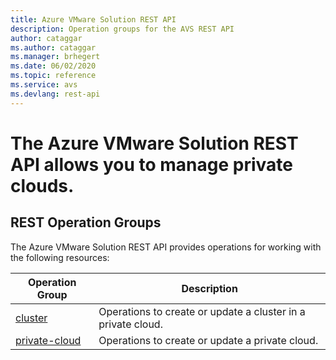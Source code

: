 ```yaml
---
title: Azure VMware Solution REST API
description: Operation groups for the AVS REST API
author: cataggar
ms.author: cataggar
ms.manager: brhegert
ms.date: 06/02/2020
ms.topic: reference
ms.service: avs
ms.devlang: rest-api
---
```


# The Azure VMware Solution REST API allows you to manage private clouds.

## REST Operation Groups

The Azure VMware Solution REST API provides operations for working with the following resources:

| Operation Group | Description |
| --- | --- |
| [cluster](xref:management.azure.com.avs.clusters) | Operations to create or update a cluster in a private cloud. |
| [private-cloud](xref:management.azure.com.avs.privateclouds) | Operations to create or update a private cloud. |

